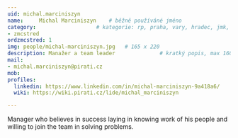 ```yaml
---
uid: michal.marciniszyn
name:     Michal Marciniszyn  	# běžně používáné jméno
category:                 	# kategorie: rp, praha, vary, hradec, jmk, senat
- zmcstred
ordzmcstred: 1
img: people/michal-marciniszyn.jpg   # 165 x 220
description: Manažer a team leader          	# kratký popis, max 160 znaků
mail:
- michal.marciniszyn@pirati.cz
mob:			  
profiles:              
  linkedin: https://www.linkedin.com/in/michal-marciniszyn-9a418a6/
  wiki: https://wiki.pirati.cz/lide/michal_marciniszyn

---
```


Manager who believes in success laying in knowing work of his people and willing to join the team in solving
problems.
